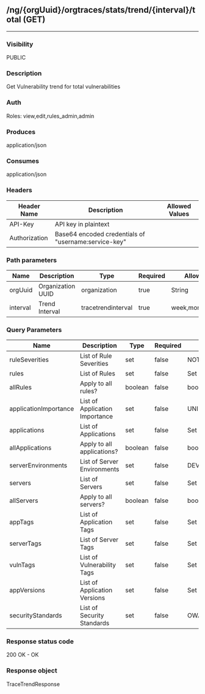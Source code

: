 ## /ng/{orgUuid}/orgtraces/stats/trend/{interval}/total (GET)
---
### Visibility
PUBLIC
### Description
Get Vulnerability trend for total vulnerabilities
### Auth
Roles: view,edit,rules_admin,admin
### Produces
application/json
### Consumes
application/json
### Headers
| Header Name | Description | Allowed Values |
| ----------- | ----------- | ----------- |
| API-Key | API key in plaintext |  |
| Authorization | Base64 encoded credentials of &quot;username:service-key&quot; |  |
### Path parameters
| Name | Description | Type | Required | Allowed Values |
| ----------- | ----------- | ----------- | ----------- | ----------- |
| orgUuid | Organization UUID | organization | true | String |
| interval | Trend Interval | tracetrendinterval | true | week,month,quarter,year |
### Query Parameters
| Name | Description | Type | Required | Allowed Values |
| ----------- | ----------- | ----------- | ----------- | ----------- |
| ruleSeverities | List of Rule Severities | set | false | NOTE,LOW,MEDIUM,HIGH,CRITICAL |
| rules | List of Rules | set | false | Set |
| allRules | Apply to all rules? | boolean | false | boolean |
| applicationImportance | List of Application Importance | set | false | UNIMPORTANT,LOW,MEDIUM,HIGH,CRITICAL |
| applications | List of Applications | set | false | Set |
| allApplications | Apply to all applications? | boolean | false | boolean |
| serverEnvironments | List of Server Environments | set | false | DEVELOPMENT,QA,PRODUCTION |
| servers | List of Servers | set | false | Set |
| allServers | Apply to all servers? | boolean | false | boolean |
| appTags | List of Application Tags | set | false | Set |
| serverTags | List of Server Tags | set | false | Set |
| vulnTags | List of Vulnerability Tags | set | false | Set |
| appVersions | List of Application Versions | set | false | Set |
| securityStandards | List of Security Standards | set | false | OWASP_2013,DISA,PCI_2,PCI_3 |
### Response status code
200 OK - OK
### Response object
TraceTrendResponse
